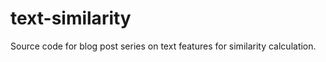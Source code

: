 text-similarity
===============

Source code for blog post series on text features for similarity calculation.
